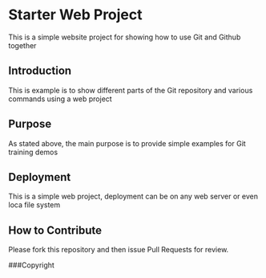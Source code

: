 # Starter Web Project

This is a simple website project for showing how to use Git and Github together

## Introduction

This is example is to show different parts of the Git repository and various commands using a web project

## Purpose

As stated above, the main purpose is to provide simple examples for Git training demos

## Deployment

This is a simple web project, deployment can be on any web server or even loca file system

## How to Contribute

Please fork this repository and then issue Pull Requests for review.

###Copyright

